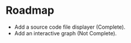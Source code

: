 # Roadmap

- Add a source code file displayer (Complete).
- Add an interactive graph (Not Complete).

